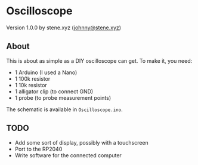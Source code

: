 # Oscilloscope
Version 1.0.0 by stene.xyz (johnny@stene.xyz)

## About
This is about as simple as a DIY oscilloscope can get. To make it, you
need:
- 1 Arduino (I used a Nano)
- 1 100k resistor
- 1 10k resistor
- 1 alligator clip (to connect GND)
- 1 probe (to probe measurement points)

The schematic is available in `Oscilloscope.ino`.

## TODO
- Add some sort of display, possibly with a touchscreen
- Port to the RP2040
- Write software for the connected computer 
